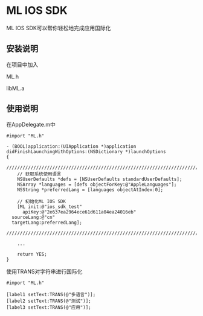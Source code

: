 ML IOS SDK
=============

ML IOS SDK可以帮你轻松地完成应用国际化

安装说明
--------

在项目中加入

ML.h

libML.a

使用说明
--------

在AppDelegate.m中

    #import "ML.h"
    
    - (BOOL)application:(UIApplication *)application didFinishLaunchingWithOptions:(NSDictionary *)launchOptions
	{
		///////////////////////////////////////////////////////////////////////////////
		// 获取系统使用语言
		NSUserDefaults *defs = [NSUserDefaults standardUserDefaults];
		NSArray *languages = [defs objectForKey:@"AppleLanguages"];
		NSString *preferredLang = [languages objectAtIndex:0];
		
		// 初始化ML IOS SDK
		[ML init:@"ios_sdk_test" 
		  apiKey:@"2e637ea2964ece61d611a04ea24016eb" 
	  sourceLang:@"cn" 
	  targetLang:preferredLang];
		///////////////////////////////////////////////////////////////////////////////
		
		...
		
		return YES;
	}
	
使用TRANS对字符串进行国际化

	#import "ML.h"
	
	[label1 setText:TRANS(@"多语言")];
    [label2 setText:TRANS(@"测试")];
    [label3 setText:TRANS(@"应用")];


